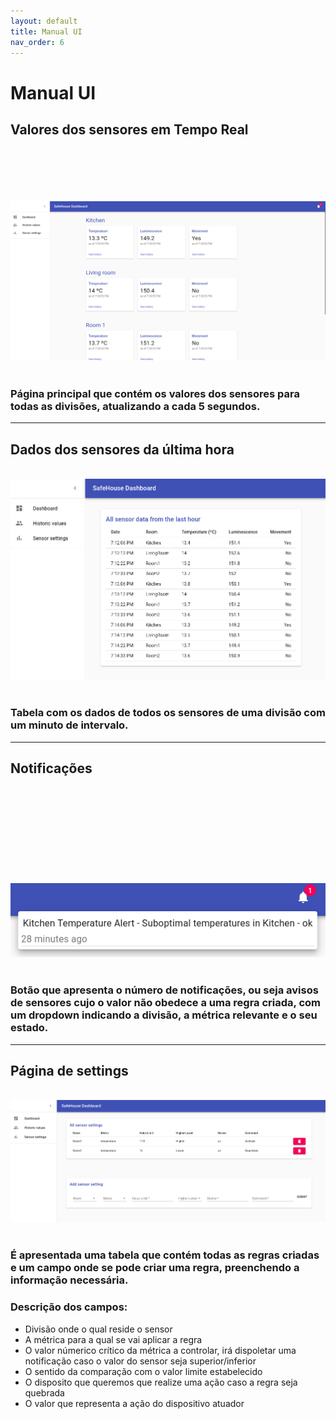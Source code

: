 ```yaml
---
layout: default
title: Manual UI
nav_order: 6
---
```


# Manual UI

## Valores dos sensores em Tempo Real
                                                                                                                                                                      
![home](home.png)
  
  
### Página principal que contém os valores dos sensores para todas as divisões, atualizando a cada 5 segundos.

***

## Dados dos sensores da última hora
  
  
![historic](historic.png)
  
  
### Tabela com os dados de todos os sensores de uma divisão com um minuto de intervalo.

***

## Notificações
                                                                                                                                                                                                                                                                                                                              
![notif](notif.png)
  
  
### Botão que apresenta o número de notificações, ou seja avisos de sensores cujo o valor não obedece a uma regra criada, com um dropdown indicando a divisão, a métrica relevante e o seu estado.


***

## Página de settings
  
  
![settings](settings.png)
  
  
### É apresentada uma tabela que contém todas as regras criadas e um campo onde se pode criar uma regra, preenchendo a informação necessária.
### Descrição dos campos:
- Divisão onde o qual reside o sensor
- A métrica para a qual se vai aplicar a regra
- O valor númerico crítico da métrica a controlar, irá dispoletar uma notificação caso o valor do sensor seja superior/inferior
- O sentido da comparação com o valor limite estabelecido
- O disposito que queremos que realize uma ação caso a regra seja quebrada
- O valor que representa a ação do dispositivo atuador   

